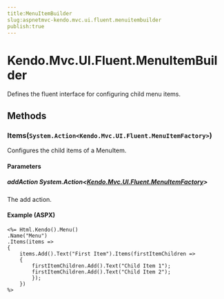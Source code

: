 ```yaml
---
title:MenuItemBuilder
slug:aspnetmvc-kendo.mvc.ui.fluent.menuitembuilder
publish:true
---
```


# Kendo.Mvc.UI.Fluent.MenuItemBuilder
Defines the fluent interface for configuring child menu items.



## Methods

### Items(`System.Action<Kendo.Mvc.UI.Fluent.MenuItemFactory>`)
Configures the child items of a MenuItem.


#### Parameters

##### addAction System.Action<[Kendo.Mvc.UI.Fluent.MenuItemFactory](/kendo-ui/api/wrappers/aspnet-mvc/Kendo.Mvc.UI.Fluent/MenuItemFactory)>
The add action.




#### Example (ASPX)
    <%= Html.Kendo().Menu()
    .Name("Menu")
    .Items(items =>
    {
        items.Add().Text("First Item").Items(firstItemChildren =>
        {
            firstItemChildren.Add().Text("Child Item 1");
            firstItemChildren.Add().Text("Child Item 2");
            });
        })
    %>



